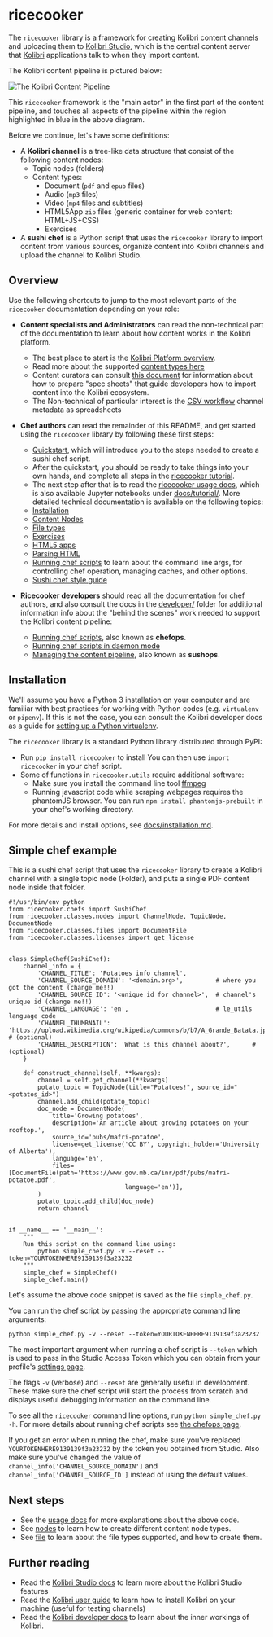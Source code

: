 ricecooker
==========
The `ricecooker` library is a framework for creating Kolibri content channels and
uploading them to [Kolibri Studio](https://studio.learningequality.org/), which
is the central content server that [Kolibri](http://learningequality.org/kolibri/)
applications talk to when they import content.

The Kolibri content pipeline is pictured below:

![The Kolibri Content Pipeline](https://raw.githubusercontent.com/learningequality/ricecooker/master/docs/figures/content_pipeline_diagram.png)

This `ricecooker` framework is the "main actor" in the first part of the content
pipeline, and touches all aspects of the pipeline within the region highlighted
in blue in the above diagram.


Before we continue, let's have some definitions:
  - A **Kolibri channel** is a tree-like data structure that consist of the following content nodes:
    - Topic nodes (folders)
    - Content types:
      - Document (`pdf` and `epub` files)
      - Audio (`mp3` files)
      - Video (`mp4` files and subtitles)
      - HTML5App `zip` files (generic container for web content: HTML+JS+CSS)
      - Exercises
  - A **sushi chef** is a Python script that uses the `ricecooker` library to
    import content from various sources, organize content into Kolibri channels
    and upload the channel to Kolibri Studio.



## Overview

Use the following shortcuts to jump to the most relevant parts of the `ricecooker`
documentation depending on your role:

  - **Content specialists and Administrators** can read the non-technical part
    of the documentation to learn about how content works in the Kolibri platform.
    - The best place to start is the [Kolibri Platform overview](https://github.com/learningequality/ricecooker/blob/master/docs/platform/README.md).
    - Read more about the supported [content types here](https://github.com/learningequality/ricecooker/blob/master/docs/platform/content_types.md)
    - Content curators can consult [this document](https://docs.google.com/document/d/1slwoNT90Wqu0Rr8MJMAEsA-9LWLRvSeOgdg9u7HrZB8/edit?usp=sharing)
      for information about how to prepare "spec sheets" that guide developers how
      to import content into the Kolibri ecosystem.
    - The Non-technical of particular interest is the [CSV workflow](https://github.com/learningequality/ricecooker/blob/master/docs/csv_metadata/README.md)
      channel metadata as spreadsheets


  - **Chef authors** can read the remainder of this README, and get started using
    the `ricecooker` library by following these first steps:
      - [Quickstart](https://github.com/learningequality/ricecooker/blob/master/docs/tutorial/quickstart.ipynb), which will introduce you to
        the steps needed to create a sushi chef script.
      - After the quickstart, you should be ready to take things into your own
        hands, and complete all steps in the [ricecooker tutorial](https://gist.github.com/jayoshih/6678546d2a2fa3e7f04fc9090d81aff6).
      - The next step after that is to read the [ricecooker usage docs](https://github.com/learningequality/ricecooker/blob/master/docs/usage.md),
        which is also available Jupyter notebooks under [docs/tutorial/](https://github.com/learningequality/ricecooker/blob/master/docs/tutorial/).
    More detailed technical documentation is available on the following topics:
      - [Installation](https://github.com/learningequality/ricecooker/blob/master/docs/installation.md)
      - [Content Nodes](https://github.com/learningequality/ricecooker/blob/master/docs/nodes.md)
      - [File types](https://github.com/learningequality/ricecooker/blob/master/docs/files.md)
      - [Exercises](https://github.com/learningequality/ricecooker/blob/master/docs/exercises.md)
      - [HTML5 apps](https://github.com/learningequality/ricecooker/blob/master/docs/htmlapps.md)
      - [Parsing HTML](https://github.com/learningequality/ricecooker/blob/master/docs/parsing_html.md)
      - [Running chef scripts](https://github.com/learningequality/ricecooker/blob/master/docs/chefops.md) to learn about the command line args,
        for controlling chef operation, managing caches, and other options. 
      - [Sushi chef style guide](https://docs.google.com/document/d/1_Wh7IxPmFScQSuIb9k58XXMbXeSM0ZQLkoXFnzKyi_s/edit)


  - **Ricecooker developers** should read all the documentation for chef authors,
    and also consult the docs in the [developer/](https://github.com/learningequality/ricecooker/blob/master/docs/developer) folder for
    additional information info about the "behind the scenes" work needed to
    support the Kolibri content pipeline:
    - [Running chef scripts](chefops.md), also known as **chefops**.
    - [Running chef scripts in daemon mode](https://github.com/learningequality/ricecooker/blob/master/docs/developer/daemonization.md)
    - [Managing the content pipeline](https://github.com/learningequality/ricecooker/blob/master/docs/developer/sushops.md), also known as **sushops**.



## Installation

We'll assume you have a Python 3 installation on your computer and are familiar
with best practices for working with Python codes (e.g. `virtualenv` or `pipenv`).
If this is not the case, you can consult the Kolibri developer docs as a guide for
[setting up a Python virtualenv](http://kolibri-dev.readthedocs.io/en/latest/start/getting_started.html#virtual-environment).

The `ricecooker` library is a standard Python library distributed through PyPI:
  - Run `pip install ricecooker` to install
    You can then use `import ricecooker` in your chef script.
  - Some of functions in `ricecooker.utils` require additional software:
     - Make sure you install the command line tool [ffmpeg](https://ffmpeg.org/)
     - Running javascript code while scraping webpages requires the phantomJS browser.
       You can run `npm install phantomjs-prebuilt` in your chef's working directory.

For more details and install options, see [docs/installation.md](https://github.com/learningequality/ricecooker/blob/master/docs/installation.md).



## Simple chef example

This is a sushi chef script that uses the `ricecooker` library to create a Kolibri
channel with a single topic node (Folder), and puts a single PDF content node inside that folder.

```
#!/usr/bin/env python
from ricecooker.chefs import SushiChef
from ricecooker.classes.nodes import ChannelNode, TopicNode, DocumentNode
from ricecooker.classes.files import DocumentFile
from ricecooker.classes.licenses import get_license


class SimpleChef(SushiChef):
    channel_info = {
        'CHANNEL_TITLE': 'Potatoes info channel',
        'CHANNEL_SOURCE_DOMAIN': '<domain.org>',         # where you got the content (change me!!)
        'CHANNEL_SOURCE_ID': '<unique id for channel>',  # channel's unique id (change me!!)
        'CHANNEL_LANGUAGE': 'en',                        # le_utils language code
        'CHANNEL_THUMBNAIL': 'https://upload.wikimedia.org/wikipedia/commons/b/b7/A_Grande_Batata.jpg', # (optional)
        'CHANNEL_DESCRIPTION': 'What is this channel about?',      # (optional)
    }

    def construct_channel(self, **kwargs):
        channel = self.get_channel(**kwargs)
        potato_topic = TopicNode(title="Potatoes!", source_id="<potatos_id>")
        channel.add_child(potato_topic)
        doc_node = DocumentNode(
            title='Growing potatoes',
            description='An article about growing potatoes on your rooftop.',
            source_id='pubs/mafri-potatoe',
            license=get_license('CC BY', copyright_holder='University of Alberta'),
            language='en',
            files=[DocumentFile(path='https://www.gov.mb.ca/inr/pdf/pubs/mafri-potatoe.pdf',
                                language='en')],
        )
        potato_topic.add_child(doc_node)
        return channel


if __name__ == '__main__':
    """
    Run this script on the command line using:
        python simple_chef.py -v --reset --token=YOURTOKENHERE9139139f3a23232
    """
    simple_chef = SimpleChef()
    simple_chef.main()
```

Let's assume the above code snippet is saved as the file `simple_chef.py`.

You can run the chef script by passing the appropriate command line arguments:

    python simple_chef.py -v --reset --token=YOURTOKENHERE9139139f3a23232

The most important argument when running a chef script is `--token` which is used
to pass in the Studio Access Token which you can obtain from your profile's
[settings page](http://studio.learningequality.org/settings/tokens).

The flags `-v` (verbose) and `--reset` are generally useful in development.
These make sure the chef script will start the process from scratch and displays
useful debugging information on the command line.

To see all the `ricecooker` command line options, run `python simple_chef.py -h`.
For more details about running chef scripts see [the chefops page](https://github.com/learningequality/ricecooker/blob/master/docs/chefops.md).

If you get an error when running the chef, make sure you've replaced 
`YOURTOKENHERE9139139f3a23232` by the token you obtained from Studio.
Also make sure you've changed the value of `channel_info['CHANNEL_SOURCE_DOMAIN']`
and `channel_info['CHANNEL_SOURCE_ID']` instead of using the default values.



## Next steps

  - See the [usage docs](https://github.com/learningequality/ricecooker/blob/master/docs/usage.md) for more explanations about the above code.
  - See [nodes](https://github.com/learningequality/ricecooker/blob/master/docs/nodes.md) to learn how to create different content node types.
  - See [file](https://github.com/learningequality/ricecooker/blob/master/docs/files.md) to learn about the file types supported, and how to create them.


## Further reading

  - Read the [Kolibri Studio docs](http://kolibri-studio.readthedocs.io/en/latest/)
    to learn more about the Kolibri Studio features
  - Read the [Kolibri user guide](http://kolibri.readthedocs.io/en/latest/) to learn
    how to install Kolibri on your machine (useful for testing channels)
  - Read the [Kolibri developer docs](http://kolibri-dev.readthedocs.io/en/latest/)
    to learn about the inner workings of Kolibri.
